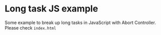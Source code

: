 # Long task JS example

Some example to break up long tasks in JavaScript with Abort Controller. Please check `index.html`